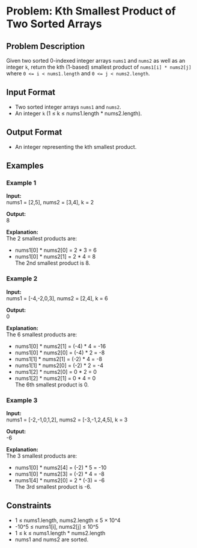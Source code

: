 # Problem: Kth Smallest Product of Two Sorted Arrays

## Problem Description

Given two sorted 0-indexed integer arrays `nums1` and `nums2` as well as an integer `k`, return the kth (1-based) smallest product of `nums1[i] * nums2[j]` where `0 <= i < nums1.length` and `0 <= j < nums2.length`.

## Input Format

- Two sorted integer arrays `nums1` and `nums2`.
- An integer `k` (1 ≤ k ≤ nums1.length * nums2.length).

## Output Format

- An integer representing the kth smallest product.

## Examples

### Example 1

**Input:**  
nums1 = [2,5], nums2 = [3,4], k = 2

**Output:**  
8

**Explanation:**  
The 2 smallest products are:
- nums1[0] * nums2[0] = 2 * 3 = 6
- nums1[0] * nums2[1] = 2 * 4 = 8  
The 2nd smallest product is 8.

### Example 2

**Input:**  
nums1 = [-4,-2,0,3], nums2 = [2,4], k = 6

**Output:**  
0

**Explanation:**  
The 6 smallest products are:
- nums1[0] * nums2[1] = (-4) * 4 = -16
- nums1[0] * nums2[0] = (-4) * 2 = -8
- nums1[1] * nums2[1] = (-2) * 4 = -8
- nums1[1] * nums2[0] = (-2) * 2 = -4
- nums1[2] * nums2[0] = 0 * 2 = 0
- nums1[2] * nums2[1] = 0 * 4 = 0  
The 6th smallest product is 0.

### Example 3

**Input:**  
nums1 = [-2,-1,0,1,2], nums2 = [-3,-1,2,4,5], k = 3

**Output:**  
-6

**Explanation:**  
The 3 smallest products are:
- nums1[0] * nums2[4] = (-2) * 5 = -10
- nums1[0] * nums2[3] = (-2) * 4 = -8
- nums1[4] * nums2[0] = 2 * (-3) = -6  
The 3rd smallest product is -6.

## Constraints

- 1 ≤ nums1.length, nums2.length ≤ 5 × 10^4
- -10^5 ≤ nums1[i], nums2[j] ≤ 10^5
- 1 ≤ k ≤ nums1.length * nums2.length
- nums1 and nums2 are sorted.
